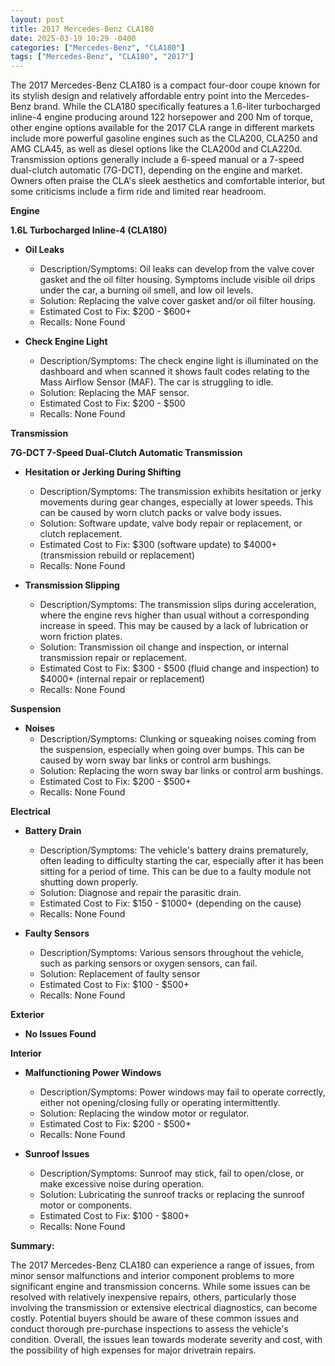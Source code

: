 ```yaml
---
layout: post
title: 2017 Mercedes-Benz CLA180
date: 2025-03-19 10:29 -0400
categories: ["Mercedes-Benz", "CLA180"]
tags: ["Mercedes-Benz", "CLA180", "2017"]
---
```

The 2017 Mercedes-Benz CLA180 is a compact four-door coupe known for its stylish design and relatively affordable entry point into the Mercedes-Benz brand. While the CLA180 specifically features a 1.6-liter turbocharged inline-4 engine producing around 122 horsepower and 200 Nm of torque, other engine options available for the 2017 CLA range in different markets include more powerful gasoline engines such as the CLA200, CLA250 and AMG CLA45, as well as diesel options like the CLA200d and CLA220d. Transmission options generally include a 6-speed manual or a 7-speed dual-clutch automatic (7G-DCT), depending on the engine and market. Owners often praise the CLA's sleek aesthetics and comfortable interior, but some criticisms include a firm ride and limited rear headroom.

**Engine**

**1.6L Turbocharged Inline-4 (CLA180)**

*   **Oil Leaks**
    *   Description/Symptoms: Oil leaks can develop from the valve cover gasket and the oil filter housing. Symptoms include visible oil drips under the car, a burning oil smell, and low oil levels.
    *   Solution: Replacing the valve cover gasket and/or oil filter housing.
    *   Estimated Cost to Fix: $200 - $600+
    *   Recalls: None Found

*   **Check Engine Light**
    *   Description/Symptoms: The check engine light is illuminated on the dashboard and when scanned it shows fault codes relating to the Mass Airflow Sensor (MAF). The car is struggling to idle.
    *   Solution: Replacing the MAF sensor.
    *   Estimated Cost to Fix: $200 - $500
    *   Recalls: None Found

**Transmission**

**7G-DCT 7-Speed Dual-Clutch Automatic Transmission**

*   **Hesitation or Jerking During Shifting**
    *   Description/Symptoms: The transmission exhibits hesitation or jerky movements during gear changes, especially at lower speeds. This can be caused by worn clutch packs or valve body issues.
    *   Solution: Software update, valve body repair or replacement, or clutch replacement.
    *   Estimated Cost to Fix: $300 (software update) to $4000+ (transmission rebuild or replacement)
    *   Recalls: None Found

*   **Transmission Slipping**
    *   Description/Symptoms: The transmission slips during acceleration, where the engine revs higher than usual without a corresponding increase in speed. This may be caused by a lack of lubrication or worn friction plates.
    *   Solution: Transmission oil change and inspection, or internal transmission repair or replacement.
    *   Estimated Cost to Fix: $300 - $500 (fluid change and inspection) to $4000+ (internal repair or replacement)
    *   Recalls: None Found

**Suspension**

*   **Noises**
    *   Description/Symptoms: Clunking or squeaking noises coming from the suspension, especially when going over bumps. This can be caused by worn sway bar links or control arm bushings.
    *   Solution: Replacing the worn sway bar links or control arm bushings.
    *   Estimated Cost to Fix: $200 - $500+
    *   Recalls: None Found

**Electrical**

*   **Battery Drain**
    *   Description/Symptoms: The vehicle's battery drains prematurely, often leading to difficulty starting the car, especially after it has been sitting for a period of time. This can be due to a faulty module not shutting down properly.
    *   Solution: Diagnose and repair the parasitic drain.
    *   Estimated Cost to Fix: $150 - $1000+ (depending on the cause)
    *   Recalls: None Found

*   **Faulty Sensors**
    *   Description/Symptoms: Various sensors throughout the vehicle, such as parking sensors or oxygen sensors, can fail.
    *   Solution: Replacement of faulty sensor
    *   Estimated Cost to Fix: $100 - $500+
    *   Recalls: None Found

**Exterior**

*   **No Issues Found**

**Interior**

*   **Malfunctioning Power Windows**
    *   Description/Symptoms: Power windows may fail to operate correctly, either not opening/closing fully or operating intermittently.
    *   Solution: Replacing the window motor or regulator.
    *   Estimated Cost to Fix: $200 - $500+
    *   Recalls: None Found

*   **Sunroof Issues**
    *   Description/Symptoms: Sunroof may stick, fail to open/close, or make excessive noise during operation.
    *   Solution: Lubricating the sunroof tracks or replacing the sunroof motor or components.
    *   Estimated Cost to Fix: $100 - $800+
    *   Recalls: None Found

**Summary:**

The 2017 Mercedes-Benz CLA180 can experience a range of issues, from minor sensor malfunctions and interior component problems to more significant engine and transmission concerns. While some issues can be resolved with relatively inexpensive repairs, others, particularly those involving the transmission or extensive electrical diagnostics, can become costly. Potential buyers should be aware of these common issues and conduct thorough pre-purchase inspections to assess the vehicle's condition. Overall, the issues lean towards moderate severity and cost, with the possibility of high expenses for major drivetrain repairs.

